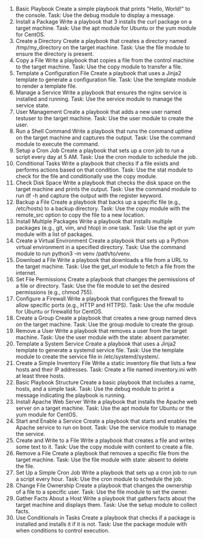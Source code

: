 1. Basic Playbook 
Create a simple playbook that prints "Hello, World!" to the console.
Task: Use the debug module to display a message.
2. Install a Package
Write a playbook that 3 installs the curl package on a target machine.
Task: Use the apt module for Ubuntu or the yum module for CentOS.
3. Create a Directory
Create a playbook that creates a directory named /tmp/my_directory on the target machine.
Task: Use the file module to ensure the directory is present.
4. Copy a File
Write a playbook that copies a file from the control machine to the target machine.
Task: Use the copy module to transfer a file.
5. Template a Configuration File
Create a playbook that uses a Jinja2 template to generate a configuration file.
Task: Use the template module to render a template file.
6. Manage a Service
Write a playbook that ensures the nginx service is installed and running.
Task: Use the service module to manage the service state.
7. User Management
Create a playbook that adds a new user named testuser to the target machine.
Task: Use the user module to create the user.
8. Run a Shell Command
Write a playbook that runs the command uptime on the target machine and captures the output.
Task: Use the command module to execute the command.
9. Setup a Cron Job
Create a playbook that sets up a cron job to run a script every day at 5 AM.
Task: Use the cron module to schedule the job.
10. Conditional Tasks
Write a playbook that checks if a file exists and performs actions based on that condition.
Task: Use the stat module to check for the file and conditionally use the copy module. 
11. Check Disk Space
Write a playbook that checks the disk space on the target machine and prints the output.
Task: Use the command module to run df -h and capture the output with the register keyword.
12. Backup a File
Create a playbook that backs up a specific file (e.g., /etc/hosts) to a backup directory.
Task: Use the copy module with the remote_src option to copy the file to a new location.
13. Install Multiple Packages
Write a playbook that installs multiple packages (e.g., git, vim, and htop) in one task.
Task: Use the apt or yum module with a list of packages.
14. Create a Virtual Environment
Create a playbook that sets up a Python virtual environment in a specified directory.
Task: Use the command module to run python3 -m venv /path/to/venv.
15. Download a File
Write a playbook that downloads a file from a URL to the target machine.
Task: Use the get_url module to fetch a file from the internet.
16. Set File Permissions
Create a playbook that changes the permissions of a file or directory.
Task: Use the file module to set the desired permissions (e.g., chmod 755).
17. Configure a Firewall
Write a playbook that configures the firewall to allow specific ports (e.g., HTTP and HTTPS).
Task: Use the ufw module for Ubuntu or firewalld for CentOS.
18. Create a Group
Create a playbook that creates a new group named devs on the target machine.
Task: Use the group module to create the group.
19. Remove a User
Write a playbook that removes a user from the target machine.
Task: Use the user module with the state: absent parameter.
20. Template a System Service
Create a playbook that uses a Jinja2 template to generate a systemd service file.
Task: Use the template module to create the service file in /etc/systemd/system/. 
21. Create a Simple Inventory File
Write a static inventory file that lists a few hosts and their IP addresses.
Task: Create a file named inventory.ini with at least three hosts.
22. Basic Playbook Structure
Create a basic playbook that includes a name, hosts, and a simple task.
Task: Use the debug module to print a message indicating the playbook is running.
23. Install Apache Web Server
Write a playbook that installs the Apache web server on a target machine.
Task: Use the apt module for Ubuntu or the yum module for CentOS.
24. Start and Enable a Service
Create a playbook that starts and enables the Apache service to run on boot.
Task: Use the service module to manage the service.
25. Create and Write to a File
Write a playbook that creates a file and writes some text to it.
Task: Use the copy module with content to create a file.
26. Remove a File
Create a playbook that removes a specific file from the target machine.
Task: Use the file module with state: absent to delete the file.
27. Set Up a Simple Cron Job
Write a playbook that sets up a cron job to run a script every hour.
Task: Use the cron module to schedule the job. 
28. Change File Ownership
Create a playbook that changes the ownership of a file to a specific user.
Task: Use the file module to set the owner.
29. Gather Facts About a Host
Write a playbook that gathers facts about the target machine and displays them.
Task: Use the setup module to collect facts.
30. Use Conditionals in Tasks
Create a playbook that checks if a package is installed and installs it if it is not.
Task: Use the package module with when conditions to control execution. 
